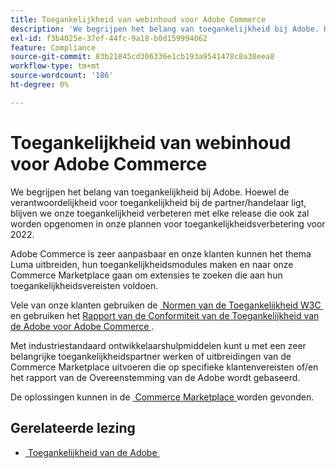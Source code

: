 ```yaml
---
title: Toegankelijkheid van webinhoud voor Adobe Commerce
description: 'We begrijpen het belang van toegankelijkheid bij Adobe. Hoewel de verantwoordelijkheid voor toegankelijkheid bij de partner/handelaar ligt, blijven we onze toegankelijkheid verbeteren met elke release die ook zal worden opgenomen in onze plannen voor toegankelijkheidsverbetering voor 2022.  '
exl-id: f3b4025e-37ef-44fc-9a18-b0d159994062
feature: Compliance
source-git-commit: 83b21845cd306336e1cb193a9541478c8a38eea8
workflow-type: tm+mt
source-wordcount: '186'
ht-degree: 0%

---
```


# Toegankelijkheid van webinhoud voor Adobe Commerce

We begrijpen het belang van toegankelijkheid bij Adobe. Hoewel de verantwoordelijkheid voor toegankelijkheid bij de partner/handelaar ligt, blijven we onze toegankelijkheid verbeteren met elke release die ook zal worden opgenomen in onze plannen voor toegankelijkheidsverbetering voor 2022.

Adobe Commerce is zeer aanpasbaar en onze klanten kunnen het thema Luma uitbreiden, hun toegankelijkheidsmodules maken en naar onze Commerce Marketplace gaan om extensies te zoeken die aan hun toegankelijkheidsvereisten voldoen.

Vele van onze klanten gebruiken de [&#x200B; Normen van de Toegankelijkheid W3C &#x200B;](https://www.w3.org/WAI/standards-guidelines/) en gebruiken het [&#x200B; Rapport van de Conformiteit van de Toegankelijkheid van de Adobe voor Adobe Commerce &#x200B;](https://www.adobe.com/accessibility/compliance/adobe-commerce-2021-acr.html).

Met industriestandaard ontwikkelaarshulpmiddelen kunt u met een zeer belangrijke toegankelijkheidspartner werken of uitbreidingen van de Commerce Marketplace uitvoeren die op specifieke klantenvereisten of/en het rapport van de Overeenstemming van de Adobe wordt gebaseerd.

De oplossingen kunnen in de [&#x200B; Commerce Marketplace &#x200B;](https://marketplace.magento.com/) worden gevonden.

## Gerelateerde lezing

* [&#x200B; Toegankelijkheid van de Adobe &#x200B;](https://www.adobe.com/accessibility.html)
